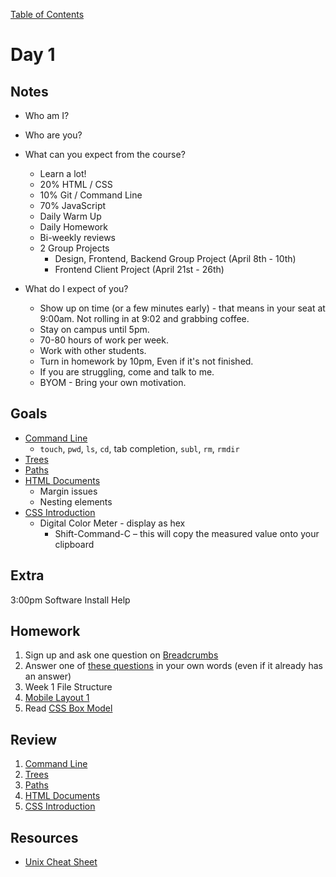 [Table of Contents](/README.md)

# Day 1

<!--
## In-Class Code
[Code that we wrote today](/notes/day-01/code)
-->

## Notes
- Who am I?
- Who are you?
- What can you expect from the course?
	- Learn a lot!
	- 20% HTML / CSS
	- 10% Git / Command Line
	- 70% JavaScript
	- Daily Warm Up
	- Daily Homework
	- Bi-weekly reviews
	- 2 Group Projects
		- Design, Frontend, Backend Group Project (April 8th - 10th)
		- Frontend Client Project (April 21st - 26th)

- What do I expect of you?
	- Show up on time (or a few minutes early) - that means in your seat at 9:00am. Not rolling in at 9:02 and grabbing coffee.
	- Stay on campus until 5pm.
	- 70-80 hours of work per week.
	- Work with other students.
	- Turn in homework by 10pm, Even if it's not finished.
	- If you are struggling, come and talk to me.
	- BYOM - Bring your own motivation.

## Goals
* [Command Line](/units/command-line/README.md)
	- `touch`, `pwd`, `ls`, `cd`, tab completion, `subl`, `rm`, `rmdir`
* [Trees](/units/trees/README.md)
* [Paths](/units/paths/README.md)
* [HTML Documents](/units/html-documents/README.md)
	- Margin issues
	- Nesting elements
* [CSS Introduction](/units/css-introduction/README.md)
	* Digital Color Meter - display as hex
		* Shift-Command-C – this will copy the measured value onto your clipboard

## Extra
3:00pm Software Install Help

## Homework
1. Sign up and ask one question on [Breadcrumbs](http://tiy.breadcrumbsqa.com/)
1. Answer one of [these questions](http://tiy.breadcrumbsqa.com/index/index/day-01) in your own words (even if it already has an answer)
1. Week 1 File Structure
1. [Mobile Layout 1](https://github.com/TIY-Austin-Front-End-Engineering/mobile-layout-1)
1. Read [CSS Box Model](/units/css-box-model)

## Review
1. [Command Line](/units/command-line/README.md)
1. [Trees](/units/trees/README.md)
1. [Paths](/units/paths/README.md)
1. [HTML Documents](/units/html-documents/README.md)
1. [CSS Introduction](/units/css-introduction/README.md)

## Resources
* [Unix Cheat Sheet](http://www.cheat-sheets.org/saved-copy/fwunixref.pdf)
